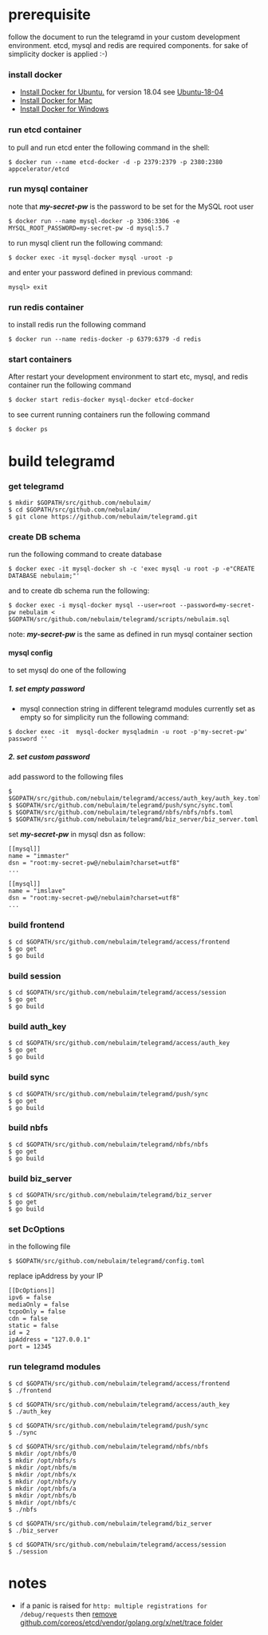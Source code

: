 # prerequisite

follow the document to run the telegramd in your custom development environment. 
etcd, mysql and redis are required components. for sake of simplicity docker is applied :-)

### install docker
* [Install Docker for Ubuntu.](https://docs.docker.com/install/linux/docker-ce/ubuntu/)
for version 18.04 see [Ubuntu-18-04](https://linuxconfig.org/how-to-install-docker-on-ubuntu-18-04-bionic-beaver)
* [Install Docker for Mac](https://docs.docker.com/docker-for-mac/install/)
* [Install Docker for Windows](https://docs.docker.com/docker-for-windows/install/#start-docker-for-windows)

### run etcd container
to pull and run etcd enter the following command in the shell:
```
$ docker run --name etcd-docker -d -p 2379:2379 -p 2380:2380 appcelerator/etcd
```

### run mysql container
note that ***my-secret-pw*** is the password to be set for the MySQL root user
```
$ docker run --name mysql-docker -p 3306:3306 -e MYSQL_ROOT_PASSWORD=my-secret-pw -d mysql:5.7
```

to run mysql client run the following command:
```
$ docker exec -it mysql-docker mysql -uroot -p
```
and enter your password defined in previous command:
```
mysql> exit
```

### run redis container
to install redis run the following command
```
$ docker run --name redis-docker -p 6379:6379 -d redis 
```

### start containers
After restart your development environment to start etc, mysql, and redis container run
the following command 
```
$ docker start redis-docker mysql-docker etcd-docker
```

to see current running containers run the following command
```
$ docker ps
```

# build telegramd


### get telegramd

```
$ mkdir $GOPATH/src/github.com/nebulaim/
$ cd $GOPATH/src/github.com/nebulaim/
$ git clone https://github.com/nebulaim/telegramd.git
```

### create DB schema
run the following command to create database
```
$ docker exec -it mysql-docker sh -c 'exec mysql -u root -p -e"CREATE DATABASE nebulaim;"' 
```
 and to create db schema run the following:
```
$ docker exec -i mysql-docker mysql --user=root --password=my-secret-pw nebulaim < $GOPATH/src/github.com/nebulaim/telegramd/scripts/nebulaim.sql
```
note: ***my-secret-pw*** is the same as defined in run mysql container section

#### mysql config
to set mysql do one of the following 
##### 1. set empty password
- mysql connection string in different telegramd modules currently set as empty 
so for simplicity run the following command: 

```
$ docker exec -it  mysql-docker mysqladmin -u root -p'my-secret-pw' password ''
``` 
##### 2. set custom password
add password to the following files
```
$ $GOPATH/src/github.com/nebulaim/telegramd/access/auth_key/auth_key.toml
$ $GOPATH/src/github.com/nebulaim/telegramd/push/sync/sync.toml
$ $GOPATH/src/github.com/nebulaim/telegramd/nbfs/nbfs/nbfs.toml
$ $GOPATH/src/github.com/nebulaim/telegramd/biz_server/biz_server.toml
```
set ***my-secret-pw*** in mysql dsn as follow:
```
[[mysql]]
name = "immaster"
dsn = "root:my-secret-pw@/nebulaim?charset=utf8"
...

[[mysql]]
name = "imslave"
dsn = "root:my-secret-pw@/nebulaim?charset=utf8"
...
```

  
 
### build frontend
```
$ cd $GOPATH/src/github.com/nebulaim/telegramd/access/frontend
$ go get
$ go build
```

### build session
```
$ cd $GOPATH/src/github.com/nebulaim/telegramd/access/session
$ go get
$ go build
```

### build auth_key
```
$ cd $GOPATH/src/github.com/nebulaim/telegramd/access/auth_key
$ go get
$ go build
```

### build sync
```
$ cd $GOPATH/src/github.com/nebulaim/telegramd/push/sync
$ go get
$ go build
```

### build nbfs
```
$ cd $GOPATH/src/github.com/nebulaim/telegramd/nbfs/nbfs
$ go get
$ go build
```

### build biz_server
```
$ cd $GOPATH/src/github.com/nebulaim/telegramd/biz_server
$ go get
$ go build
```

### set DcOptions
in the following file 
```
$ $GOPATH/src/github.com/nebulaim/telegramd/config.toml
```
replace ipAddress by your IP
```
[[DcOptions]]
ipv6 = false
mediaOnly = false
tcpoOnly = false
cdn = false
static = false
id = 2
ipAddress = "127.0.0.1"
port = 12345
```


### run telegramd modules
```
$ cd $GOPATH/src/github.com/nebulaim/telegramd/access/frontend
$ ./frontend

$ cd $GOPATH/src/github.com/nebulaim/telegramd/access/auth_key
$ ./auth_key

$ cd $GOPATH/src/github.com/nebulaim/telegramd/push/sync
$ ./sync

$ cd $GOPATH/src/github.com/nebulaim/telegramd/nbfs/nbfs
$ mkdir /opt/nbfs/0
$ mkdir /opt/nbfs/s
$ mkdir /opt/nbfs/m
$ mkdir /opt/nbfs/x
$ mkdir /opt/nbfs/y
$ mkdir /opt/nbfs/a
$ mkdir /opt/nbfs/b
$ mkdir /opt/nbfs/c
$ ./nbfs

$ cd $GOPATH/src/github.com/nebulaim/telegramd/biz_server
$ ./biz_server

$ cd $GOPATH/src/github.com/nebulaim/telegramd/access/session
$ ./session
```

# notes
* if a panic is raised for `http: multiple registrations for /debug/requests` then 
[remove github.com/coreos/etcd/vendor/golang.org/x/net/trace folder](https://github.com/coreos/etcd/issues/9357)


